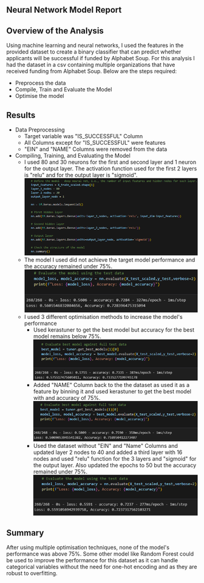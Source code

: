 ## Neural Network Model Report

## Overview of the Analysis

Using machine learning and neural networks, I used the features in the provided dataset to create a binary classifier that can predict whether applicants will be successful if funded by Alphabet Soup.
For this analysis I had the dataset in a csv containing multiple organizations that have received funding from Alphabet Soup.
Below are the steps required:
  * Preprocess the data
  * Compile, Train and Evaluate the Model
  * Optimise the model

## Results

* Data Preprocessing
  * Target variable was "IS_SUCCESSFUL" Column
  * All Columns except for "IS_SUCCESSFUL" were features
  * "EIN" and "NAME" Columns were removed from the data
* Compiling, Training, and Evaluating the Model
  * I used 80 and 30 neurons for the first and second layer and 1 neuron for the output layer. The activation function used for the first 2 layers is "relu" and for the output layer is "sigmoid".
  ![Alt text](image.png)
  * The model I used did not achieve the target model performance and the accuracy remained under 75%.
  ![Alt text](image-1.png)
  * I used 3 different optimisation methods to increase the model's performance
    * Used kerastuner to get the best model but accuracy for the best model remains below 75%.
    ![Alt text](image-2.png)
    * Added "NAME" Column back to the the dataset as used it as a feature by binning it and used kerastuner to get the best model with and accuracy of 75%.
    ![Alt text](image-3.png)
    * Used the dataset without "EIN" and "Name" Columns and updated layer 2 nodes to 40 and added a third layer with 16 nodes and used "relu" function for the 3 layers and "sigmoid" for the output layer. Also updated the epochs to 50 but the accuracy remained under 75%.
    ![Alt text](image-4.png)

## Summary

After using multiple optimisation techniques, none of the model's performance was above 75%. Some other model like Random Forest could be used to improve the performance for this dataset as it can handle categorical variables without the need for one-hot encoding and as they are robust to overfitting.

